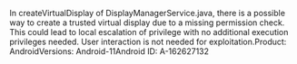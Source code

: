 In createVirtualDisplay of DisplayManagerService.java, there is a possible way to create a trusted virtual display due to a missing permission check. This could lead to local escalation of privilege with no additional execution privileges needed. User interaction is not needed for exploitation.Product: AndroidVersions: Android-11Android ID: A-162627132